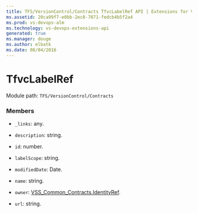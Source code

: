 ```yaml
---
title: TFS/VersionControl/Contracts TfvcLabelRef API | Extensions for Visual Studio Team Services
ms.assetid: 20ca99f7-e0bb-2ec8-7071-fedcb4b5f2a4
ms.prod: vs-devops-alm
ms.technology: vs-devops-extensions-api
generated: true
ms.manager: douge
ms.author: elbatk
ms.date: 08/04/2016
---
```


# TfvcLabelRef

Module path: `TFS/VersionControl/Contracts`


### Members

* `_links`: any. 

* `description`: string. 

* `id`: number. 

* `labelScope`: string. 

* `modifiedDate`: Date. 

* `name`: string. 

* `owner`: [VSS_Common_Contracts.IdentityRef](../../../VSS/WebApi/Contracts/IdentityRef.md). 

* `url`: string. 

